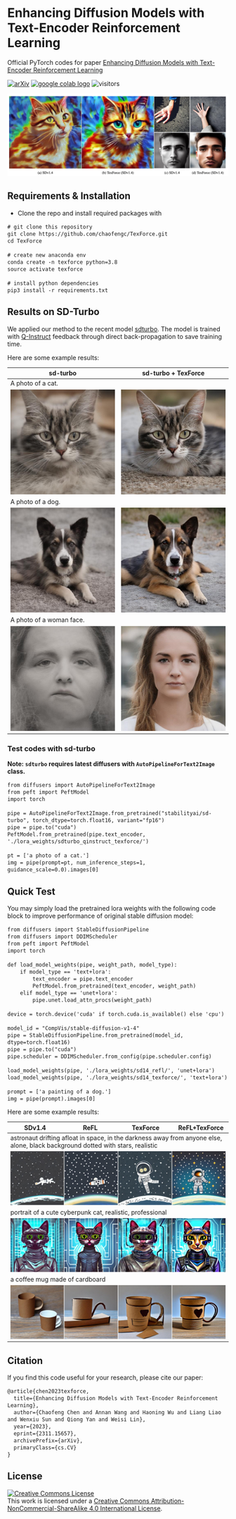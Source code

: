# Enhancing Diffusion Models with Text-Encoder Reinforcement Learning

Official PyTorch codes for paper [Enhancing Diffusion Models with Text-Encoder Reinforcement Learning](https://arxiv.org/abs/2311.15657)


[![arXiv](https://img.shields.io/badge/arXiv-Paper-<COLOR>.svg)](https://arxiv.org/abs/2311.15657)
<a href="https://colab.research.google.com/drive/1pC6lzFR4hohwWyBgnkeZUghi2jqjl9gI?usp=sharing"><img src="https://colab.research.google.com/assets/colab-badge.svg" alt="google colab logo"></a> 
![visitors](https://visitor-badge.laobi.icu/badge?page_id=chaofengc/TexForce)

![teaser_img](./assets/fig_teaser.jpg)

## Requirements & Installation

- Clone the repo and install required packages with 
```
# git clone this repository
git clone https://github.com/chaofengc/TexForce.git
cd TexForce 

# create new anaconda env
conda create -n texforce python=3.8
source activate texforce 

# install python dependencies
pip3 install -r requirements.txt
```

## Results on SD-Turbo

We applied our method to the recent model [sdturbo](https://huggingface.co/stabilityai/sd-turbo). The model is trained with [Q-Instruct](https://github.com/Q-Future/Q-Instruct) feedback through direct back-propagation to save training time.

Here are some example results:

<table>
<thead>
  <tr>
    <th width="50%">sd-turbo</th>
    <th width="50%">sd-turbo + TexForce</th>
  </tr>
</thead>
<tbody>
  <tr>
    <td colspan="2">
      A photo of a cat.
    </td>
  </tr>
  <tr>
    <td>
        <img src='assets/image_001_sdturbo.jpg'>
    </td>
    <td>
        <img src='assets/image_001_sdturbo_texforce.jpg'>
    </td>
  </tr>
  <tr>
    <td colspan="2">
      A photo of a dog.
    </td>
  </tr>
  <tr>
    <td>
        <img src='assets/image_002_sdturbo.jpg'>
    </td>
    <td>
        <img src='assets/image_002_sdturbo_texforce.jpg'>
    </td>
  </tr>
  <tr>
    <td colspan="2">
      A photo of a woman face.
    </td>
  </tr>
  <tr>
    <td>
        <img src='assets/image_003_sdturbo.jpg'>
    </td>
    <td>
        <img src='assets/image_003_sdturbo_texforce.jpg'>
    </td>
  </tr>

</tbody>
</table>

### Test codes with sd-turbo

**Note: `sdturbo` requires latest diffusers with `AutoPipelineForText2Image` class.**

```
from diffusers import AutoPipelineForText2Image
from peft import PeftModel
import torch

pipe = AutoPipelineForText2Image.from_pretrained("stabilityai/sd-turbo", torch_dtype=torch.float16, variant="fp16")
pipe = pipe.to("cuda")
PeftModel.from_pretrained(pipe.text_encoder, './lora_weights/sdturbo_qinstruct_texforce/')

pt = ['a photo of a cat.']
img = pipe(prompt=pt, num_inference_steps=1, guidance_scale=0.0).images[0]
```

## Quick Test

You may simply load the pretrained lora weights with the following code block to improve performance of original stable diffusion model:
```
from diffusers import StableDiffusionPipeline
from diffusers import DDIMScheduler 
from peft import PeftModel
import torch

def load_model_weights(pipe, weight_path, model_type):
    if model_type == 'text+lora':
        text_encoder = pipe.text_encoder
        PeftModel.from_pretrained(text_encoder, weight_path)
    elif model_type == 'unet+lora':
        pipe.unet.load_attn_procs(weight_path)

device = torch.device('cuda' if torch.cuda.is_available() else 'cpu')

model_id = "CompVis/stable-diffusion-v1-4"
pipe = StableDiffusionPipeline.from_pretrained(model_id, dtype=torch.float16)
pipe = pipe.to("cuda")
pipe.scheduler = DDIMScheduler.from_config(pipe.scheduler.config)

load_model_weights(pipe, './lora_weights/sd14_refl/', 'unet+lora')
load_model_weights(pipe, './lora_weights/sd14_texforce/', 'text+lora')

prompt = ['a painting of a dog.']
img = pipe(prompt).images[0]

```

Here are some example results:

<table>
<thead>
  <tr>
    <th width="25%">SDv1.4</th>
    <th width="25%">ReFL</th>
    <th width="25%">TexForce</th>
    <th width="25%">ReFL+TexForce</th>
  </tr>
</thead>
<tbody>
  <tr>
    <td colspan="4">
      astronaut drifting afloat in space, in the darkness away from anyone else, alone, black background dotted with stars, realistic
    </td>
  </tr>
  <tr>
    <td colspan="4">
        <img src='assets/image_0021.jpg'>
    </td>
  </tr>
  <tr>
    <td colspan="4">
      portrait of a cute cyberpunk cat, realistic, professional
    </td>
  </tr>
  <tr>
    <td colspan="4">
        <img src='assets/image_0058.jpg'>
    </td>
  </tr>
  <tr>
    <td colspan="4">
      a coffee mug made of cardboard
    </td>
  </tr>
  <tr>
    <td colspan="4">
        <img src='assets/image_0099.jpg'>
    </td>
  </tr>
</tbody>
</table>


## Citation

If you find this code useful for your research, please cite our paper:
```
@article{chen2023texforce,
  title={Enhancing Diffusion Models with Text-Encoder Reinforcement Learning},
  author={Chaofeng Chen and Annan Wang and Haoning Wu and Liang Liao and Wenxiu Sun and Qiong Yan and Weisi Lin},
  year={2023},
  eprint={2311.15657},
  archivePrefix={arXiv},
  primaryClass={cs.CV}
}
```

## License

<a rel="license" href="http://creativecommons.org/licenses/by-nc-sa/4.0/"><img alt="Creative Commons License" style="border-width:0" src="https://i.creativecommons.org/l/by-nc-sa/4.0/88x31.png" /></a><br />This work is licensed under a <a rel="license" href="http://creativecommons.org/licenses/by-nc-sa/4.0/">Creative Commons Attribution-NonCommercial-ShareAlike 4.0 International License</a>.
